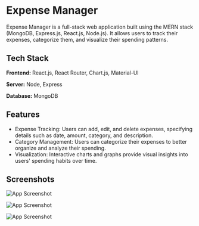 
# Expense Manager

Expense Manager is a full-stack web application built using the MERN stack (MongoDB, Express.js, React.js, Node.js). It allows users to track their expenses, categorize them, and visualize their spending patterns.


## Tech Stack

**Frontend:** React.js, React Router, Chart.js, Material-UI

**Server:** Node, Express

**Database:** MongoDB



## Features

- Expense Tracking: Users can add, edit, and delete expenses, specifying details such as date, amount, category, and description.
- Category Management: Users can categorize their expenses to better organize and analyze their spending.
-  Visualization: Interactive charts and graphs provide visual insights into users' spending habits over time.

## Screenshots

![App Screenshot](https://github.com/jyotsnakeerti/Expense-Manager/assets/75198086/24c9cabd-5cc8-44cc-9f55-3e9c2934b7a1)


![App Screenshot](https://github.com/jyotsnakeerti/Expense-Manager/assets/75198086/cd822669-e5a9-47bd-a305-90240ea6e0fd)

![App Screenshot](https://github.com/jyotsnakeerti/Expense-Manager/assets/75198086/33423b25-5c6c-4d49-b0ae-d5cb529f474d)
